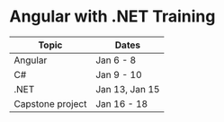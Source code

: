 # Angular with .NET Training
| Topic            | Dates               |
|------------------|---------------------|
| Angular          | Jan 6 - 8           |
| C#               | Jan 9 - 10          |
| .NET             | Jan 13, Jan 15      |
| Capstone project | Jan 16 - 18         |


